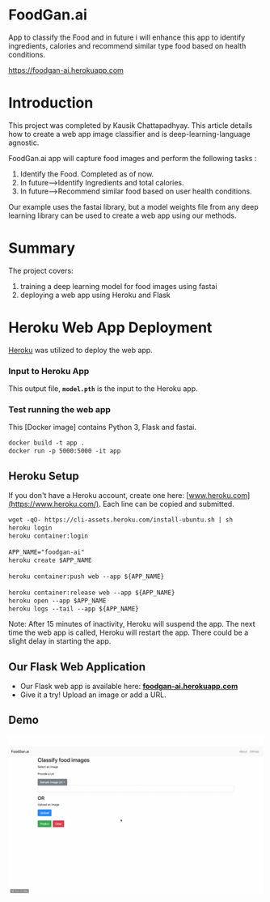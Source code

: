 # FoodGan.ai

App to classify the Food and in future i will enhance this app to identify ingredients, calories and recommend similar type food based on health conditions.

https://foodgan-ai.herokuapp.com

# Introduction

This project was completed by Kausik Chattapadhyay. This article details how to create a web app image classifier and is deep-learning-language agnostic.

FoodGan.ai app will capture food images and perform the following tasks :

1. Identify the Food. Completed as of now.
2. In future-->Identify Ingredients and total calories.
3. In future-->Recommend similar food based on user health conditions.

Our example uses the fastai library, but a model weights file from any deep learning library can be used to create a web app using our methods.

# Summary

The project covers:

1. training a deep learning model for food images using fastai
2. deploying a web app using Heroku and Flask


# Heroku Web App Deployment

[Heroku](https://www.heroku.com/) was utilized to deploy the web app.

### Input to Heroku App

This output file, **`model.pth`** is the input to the Heroku app.  

 
### Test running the web app
This [Docker image] contains Python 3, Flask and fastai.
```
docker build -t app .
docker run -p 5000:5000 -it app 
```

## Heroku Setup
If you don't have a Heroku account, create one here: [www.heroku.com](https://www.heroku.com/).  Each line can be copied and submitted.  
```
wget -qO- https://cli-assets.heroku.com/install-ubuntu.sh | sh
heroku login
heroku container:login

APP_NAME="foodgan-ai"
heroku create $APP_NAME

heroku container:push web --app ${APP_NAME}

heroku container:release web --app ${APP_NAME}
heroku open --app $APP_NAME
heroku logs --tail --app ${APP_NAME}
```

Note:  After 15 minutes of inactivity, Heroku will suspend the app.  The next time the web app is called, Heroku will restart the app.  There could be a slight delay in starting the app.
 
## Our Flask Web Application
- Our Flask web app is available here:  [**foodgan-ai.herokuapp.com**]( https://foodgan-ai.herokuapp.com/)
- Give it a try!  Upload an image or add a URL. 

## Demo

![](https://github.com/chatkausik/FoodGan.ai/blob/master/assets/demo.gif)


 


 

 
 
 


